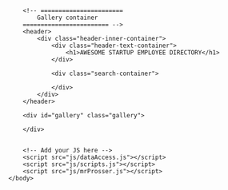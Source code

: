 <!DOCTYPE html>
<html lang="en-US">
    <head>
        <title>Public API Requests</title>
        <meta charset="UTF-8">
        <meta name="viewport" content="width=device-width, initial-scale=1, shrink-to-fit=no">
        <link href="css/normalize.css" rel="stylesheet">
        <link href="css/styles.css" rel="stylesheet">
        <link href="css/andMeWithThisTerriblePainInAllTheDiodesDownMyLeftSide.css" rel="stylesheet">
    </head>
    <body>

        <!-- =======================
            Gallery container 
        ======================== -->
        <header>
            <div class="header-inner-container">
                <div class="header-text-container">
                    <h1>AWESOME STARTUP EMPLOYEE DIRECTORY</h1>
                </div>
                
                <div class="search-container">

                </div>
            </div>
        </header>

        <div id="gallery" class="gallery">

        </div>


        <!-- Add your JS here -->
        <script src="js/dataAccess.js"></script>
        <script src="js/scripts.js"></script>
        <script src="js/mrProsser.js"></script>
    </body>
</html>
